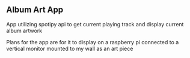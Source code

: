 ## Album Art App

App utilizing spotipy api to get current playing track and display current album artwork

Plans for the app are for it to display on a raspberry pi connected to a vertical monitor mounted to my wall as an art piece